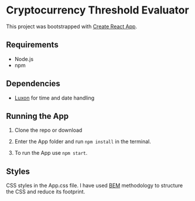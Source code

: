 # Cryptocurrency Threshold Evaluator

This project was bootstrapped with [Create React App](https://github.com/facebookincubator/create-react-app).

## Requirements
* Node.js
* npm

## Dependencies
* [Luxon](https://moment.github.io/luxon/) for time and date handling

## Running the App
1. Clone the repo or download

2. Enter the App folder and run ```npm install``` in the terminal.

3. To run the App use ```npm start```.

## Styles
CSS styles in the App.css file. 
I have used [BEM](http://getbem.com/introduction/) methodology to structure the CSS and reduce its footprint.
